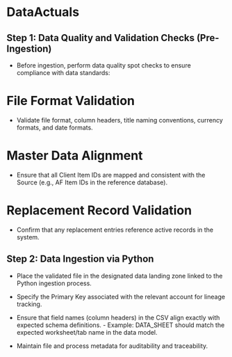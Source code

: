 # DataActuals

## Step 1: Data Quality and Validation Checks (Pre-Ingestion)

- Before ingestion, perform data quality spot checks to ensure compliance with data standards:

# File Format Validation
  - Validate file format, column headers, title naming conventions, currency formats, and date formats.

# Master Data Alignment
  - Ensure that all Client Item IDs are mapped and consistent with the Source (e.g., AF Item IDs in the reference database).

# Replacement Record Validation
  - Confirm that any replacement entries reference active records in the system.

## Step 2: Data Ingestion via Python 

- Place the validated file in the designated data landing zone linked to the Python ingestion process.

- Specify the Primary Key associated with the relevant account for lineage tracking.

- Ensure that field names (column headers) in the CSV align exactly with expected schema definitions.
          - Example: DATA_SHEET should match the expected worksheet/tab name in the data model.

- Maintain file and process metadata for auditability and traceability.

